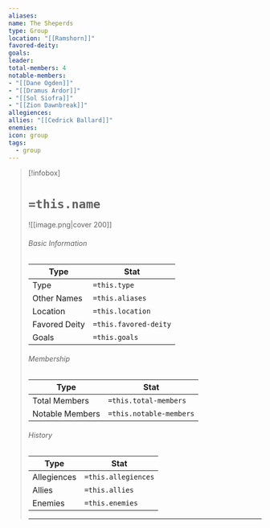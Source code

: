 ```yaml
---
aliases: 
name: The Sheperds
type: Group
location: "[[Ramshorn]]"
favored-deity: 
goals: 
leader: 
total-members: 4
notable-members: 
- "[[Dane Ogden]]"
- "[[Dramus Ardor]]"
- "[[Sol Siofra]]"
- "[[Zion Dawnbreak]]"
allegiences: 
allies: "[[Cedrick Ballard]]"
enemies: 
icon: group
tags:
  - group
---
```

> [!infobox]
> # `=this.name` 
> ![[image.png|cover 200]]
> ###### Basic Information
> | Type | Stat |
> | ---- | ---- |
> | Type | `=this.type` |
> | Other Names | `=this.aliases` |
> |  Location | `=this.location` |
> |  Favored Deity    | `=this.favored-deity`   |
> | Goals | `=this.goals` |
> 
> ###### Membership
> | Type | Stat |
> | ---- | ---- |
> | Total Members | `=this.total-members` |
> | Notable Members | `=this.notable-members` |
>
> ###### History
> | Type | Stat |
> | ---- | ---- |
> | Allegiences  | `=this.allegiences` |
> | Allies | `=this.allies` |
> | Enemies | `=this.enemies` |
> --- 


